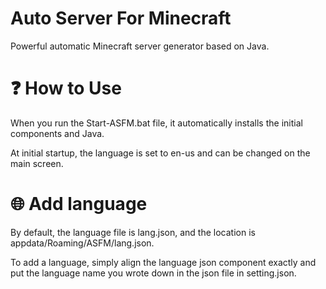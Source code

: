 # Auto Server For Minecraft
Powerful automatic Minecraft server generator based on Java.


# ❓ How to Use 
When you run the Start-ASFM.bat file,
it automatically installs the initial components and Java.

At initial startup, the language is set to en-us and can be changed on the main screen.

# 🌐 Add language
By default, the language file is lang.json,
and the location is appdata/Roaming/ASFM/lang.json.

To add a language, simply align the language json component exactly and
put the language name you wrote down in the json file in setting.json.
